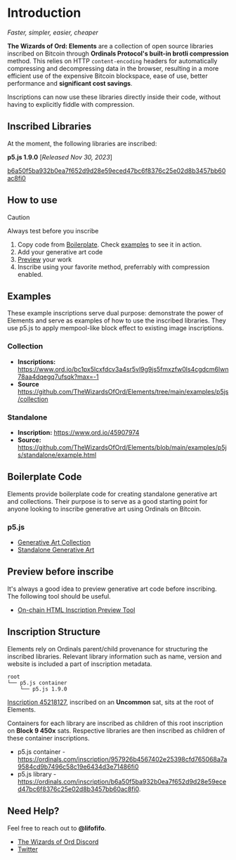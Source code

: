 # Introduction

_Faster, simpler, easier, cheaper_

**The Wizards of Ord: Elements** are a collection of open source libraries inscribed on Bitcoin through **Ordinals Protocol's built-in brotli compression** method. This relies on HTTP `content-encoding` headers for automatically compressing and decompressing data in the browser, resulting in a more efficient use of the expensive Bitcoin blockspace, ease of use, better performance and **significant cost savings**.

Inscriptions can now use these libraries directly inside their code, without having to explicitly fiddle with compression.

## Inscribed Libraries

At the moment, the following libraries are inscribed:

**p5.js 1.9.0** [*Released Nov 30, 2023*]

[b6a50f5ba932b0ea7f652d9d28e59eced47bc6f8376c25e02d8b3457bb60ac8fi0](https://ordinals.com/inscription/b6a50f5ba932b0ea7f652d9d28e59eced47bc6f8376c25e02d8b3457bb60ac8fi0)

## How to use

> [!CAUTION]
> Always test before you inscribe

1. Copy code from [Boilerplate](#boilerplate-code). Check [examples](#examples) to see it in action.
2. Add your generative art code
3. [Preview](#preview-before-inscribe) your work
4. Inscribe using your favorite method, preferrably with compression enabled.

## Examples

These example inscriptions serve dual purpose: demonstrate the power of Elements and serve as examples of how to use the inscribed libraries. They use p5.js to apply mempool-like block effect to existing image inscriptions.

### Collection

- **Inscriptions:** https://www.ord.io/bc1px5lcxfdcv3a4sr5vl9g9js5fmxzfw0ls4cgdcm6lwn78aa4dqegq7ufsqk?max=-1
- **Source** https://github.com/TheWizardsOfOrd/Elements/tree/main/examples/p5js/collection

### Standalone

- **Inscription:** https://www.ord.io/45907974
- **Source:** https://github.com/TheWizardsOfOrd/Elements/blob/main/examples/p5js/standalone/example.html

## Boilerplate Code

Elements provide boilerplate code for creating standalone generative art and collections. Their purpose is to serve as a good starting point for anyone looking to inscribe generative art using Ordinals on Bitcoin.

### p5.js

- [Generative Art Collection](https://github.com/TheWizardsOfOrd/Elements/tree/main/boilerplate/p5js/collection)
- [Standalone Generative Art](https://github.com/TheWizardsOfOrd/Elements/blob/main/boilerplate/p5js/standalone/inscription.html)

## Preview before inscribe

It's always a good idea to preview generative art code before inscribing. The following tool should be useful.

- [On-chain HTML Inscription Preview Tool](https://ordin-delta.vercel.app/content/84c6c14df816032d0cd4ade05674bae4c652b98920108149e2129eea644b6fcbi0)

## Inscription Structure

Elements rely on Ordinals parent/child provenance for structuring the inscribed libraries. Relevant library information such as name, version and website is included a part of inscription metadata.

```
root
└── p5.js container
    └── p5.js 1.9.0
```

[Inscription 45218127](https://ordinals.com/inscription/45f24b70a8052a677b6b406436ca081d6efbdf6afba25d2d0e4eaa5680ba7e17i0), inscribed on an **Uncommon** sat, sits at the root of Elements.

Containers for each library are inscribed as children of this root inscription on **Block 9 450x** sats. Respective libraries are then inscribed as children of these container inscriptions.

- p5.js container - https://ordinals.com/inscription/957926b4567402e25398cfd765068a7a9584cd9b7496c58c19e6434d3e71486fi0
- p5.js library - https://ordinals.com/inscription/b6a50f5ba932b0ea7f652d9d28e59eced47bc6f8376c25e02d8b3457bb60ac8fi0.

## Need Help?

Feel free to reach out to **@lifofifo**.

- [The Wizards of Ord Discord](https://discord.com/invite/TheWizardsOfOrd)
- [Twitter](https://twitter.com/lifofifo)
